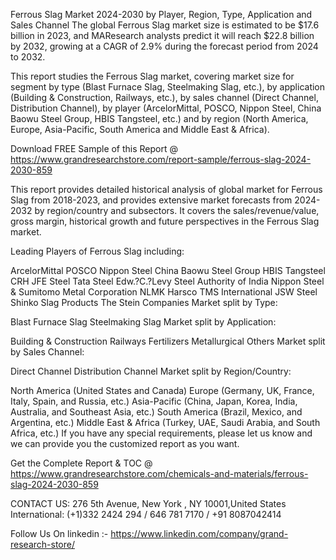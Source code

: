 Ferrous Slag Market 2024-2030 by Player, Region, Type, Application and Sales Channel
The global Ferrous Slag market size is estimated to be $17.6 billion in 2023, and MAResearch analysts predict it will reach $22.8 billion by 2032, growing at a CAGR of 2.9% during the forecast period from 2024 to 2032.

This report studies the Ferrous Slag market, covering market size for segment by type (Blast Furnace Slag, Steelmaking Slag, etc.), by application (Building & Construction, Railways, etc.), by sales channel (Direct Channel, Distribution Channel), by player (ArcelorMittal, POSCO, Nippon Steel, China Baowu Steel Group, HBIS Tangsteel, etc.) and by region (North America, Europe, Asia-Pacific, South America and Middle East & Africa).

Download FREE Sample of this Report @ https://www.grandresearchstore.com/report-sample/ferrous-slag-2024-2030-859

This report provides detailed historical analysis of global market for Ferrous Slag from 2018-2023, and provides extensive market forecasts from 2024-2032 by region/country and subsectors. It covers the sales/revenue/value, gross margin, historical growth and future perspectives in the Ferrous Slag market.

Leading Players of Ferrous Slag including:

ArcelorMittal
POSCO
Nippon Steel
China Baowu Steel Group
HBIS Tangsteel
CRH
JFE Steel
Tata Steel
Edw.?C.?Levy
Steel Authority of India
Nippon Steel & Sumitomo Metal Corporation
NLMK
Harsco
TMS International
JSW Steel
Shinko Slag Products
The Stein Companies
Market split by Type:

Blast Furnace Slag
Steelmaking Slag
Market split by Application:

Building & Construction
Railways
Fertilizers
Metallurgical
Others
Market split by Sales Channel:

Direct Channel
Distribution Channel
Market split by Region/Country:

North America (United States and Canada)
Europe (Germany, UK, France, Italy, Spain, and Russia, etc.)
Asia-Pacific (China, Japan, Korea, India, Australia, and Southeast Asia, etc.)
South America (Brazil, Mexico, and Argentina, etc.)
Middle East & Africa (Turkey, UAE, Saudi Arabia, and South Africa, etc.)
If you have any special requirements, please let us know and we can provide you the customized report as you want.

Get the Complete Report & TOC @ https://www.grandresearchstore.com/chemicals-and-materials/ferrous-slag-2024-2030-859

CONTACT US:
276 5th Avenue, New York , NY 10001,United States
International: (+1)332 2424 294 / 646 781 7170 / +91 8087042414

Follow Us On linkedin :- https://www.linkedin.com/company/grand-research-store/
